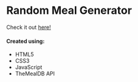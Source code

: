 # Random Meal Generator
Check it out [here!]()
#### Created using:
* HTML5
* CSS3
* JavaScript
* TheMealDB API